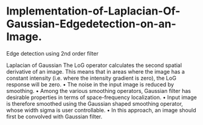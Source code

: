 # Implementation-of-Laplacian-Of-Gaussian-Edgedetection-on-an-Image.
Edge detection using 2nd order filter 

Laplacian of Gaussian
The LoG operator calculates the second spatial
derivative of an image. This means that in areas where
the image has a constant intensity (i.e. where the
intensity gradient is zero), the LoG response will be zero.
• The noise in the input image is reduced by smoothing.
• Among the various smoothing operators, Gaussian filter
has desirable properties in terms of space-frequency
localization.
• Input image is therefore smoothed using the Gaussian
shaped smoothing operator, whose width sigma is user
controllable.
• In this approach, an image should first be convolved
with Gaussian filter.
